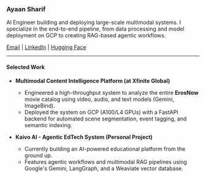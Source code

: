 ### Ayaan Sharif

AI Engineer building and deploying large-scale multimodal systems. I specialize in the end-to-end pipeline, from data processing and model deployment on GCP to creating RAG-based agentic workflows.

[Email](mailto:ayaansharif42@gmail.com) | [LinkedIn](https://linkedin.com/in/ayaansharif) | [Hugging Face](https://huggingface.co/YOUR_USERNAME) <!-- 👈 Add your username -->

---

#### Selected Work

*   **Multimodal Content Intelligence Platform (at Xfinite Global)**
    *   Engineered a high-throughput system to analyze the entire **ErosNow** movie catalog using video, audio, and text models (Gemini, ImageBind).
    *   Deployed the system on GCP (A100/L4 GPUs) with a FastAPI backend for automated scene segmentation, event tagging, and semantic indexing.

*   **Kaivo AI - Agentic EdTech System (Personal Project)**
    *   Currently building an AI-powered educational platform from the ground up.
    *   Features agentic workflows and multimodal RAG pipelines using Google's Gemini, LangGraph, and a Weaviate vector database.
